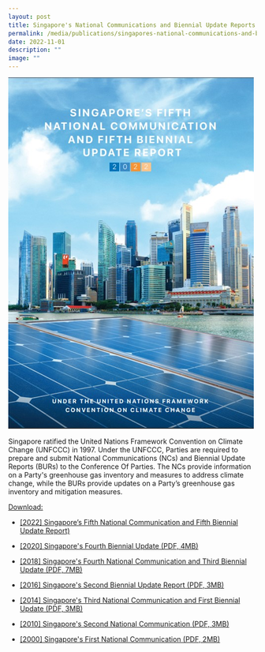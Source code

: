 ```yaml
---
layout: post
title: Singapore's National Communications and Biennial Update Reports
permalink: /media/publications/singapores-national-communications-and-biennial-update-reports/
date: 2022-11-01
description: ""
image: ""
---
```

![Singapore's Fifth National Communication And Fifth Biennial Update Report](/images/Singapore%205th%20NCBUR.jpg)

Singapore ratified the United Nations Framework Convention on Climate Change (UNFCCC) in 1997. Under the UNFCCC, Parties are required to prepare and submit National Communications (NCs) and Biennial Update Reports (BURs) to the Conference Of Parties. The NCs provide information on a Party's greenhouse gas inventory and measures to address climate change, while the BURs provide updates on a Party’s greenhouse gas inventory and mitigation measures.

<u>Download:</u>

* [<a href="/files/docs/default-source/publications/Singapore-NC5BUR5.pdf" target="_blank">\[2022\] Singapore’s Fifth National Communication and Fifth Biennial Update Report)</a>](/files/docs/default-source/default-document-library/2020-singapore-fourth-biennial-report.pdf)

* [<a href="/files/docs/default-source/default-document-library/2020-singapore-fourth-biennial-report.pdf" target="_blank">[2020] Singapore's Fourth Biennial Update (PDF, 4MB)</a>](/files/docs/default-source/default-document-library/2020-singapore-fourth-biennial-report.pdf)

* [<a href="/files/docs/default-source/default-document-library/singapore's-fourth-national-communication-and-third-biennial-update-repo.pdf" target="_blank">[2018] Singapore's Fourth National Communication and Third Biennial Update (PDF, 7MB)</a>](/files/docs/default-source/default-document-library/singapore's-fourth-national-communication-and-third-biennial-update-repo.pdf)

* [<a href="/files/docs/default-source/default-document-library/singapore-second-biennial-update-report-2016.pdf" target="_blank">[2016] Singapore's Second Biennial Update Report (PDF, 3MB)</a>](/files/docs/default-source/default-document-library/singapore-second-biennial-update-report-2016.pdf)

* [<a href="/files/docs/default-source/default-document-library/singapores-third-national-communication-and-first-biennial-update-report.pdf" target="_blank">[2014] Singapore's Third National Communication and First Biennial Update (PDF, 3MB)</a>](/files/docs/default-source/default-document-library/singapores-third-national-communication-and-first-biennial-update-report.pdf)

* [<a href="/files/docs/default-source/publications/singapores-second-national-communication.pdf" target="_blank">[2010] Singapore's Second National Communication (PDF, 3MB)</a>](/files/docs/default-source/publications/singapores-second-national-communication.pdf)

* [<a href="/files/docs/default-source/default-document-library/singapores-initial-national-communication.pdf" target="_blank">[2000] Singapore's First National Communication (PDF, 2MB)</a>](/files/docs/default-source/default-document-library/singapores-initial-national-communication.pdf)